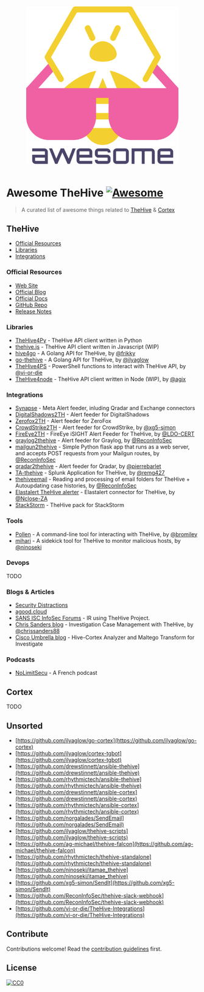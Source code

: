 <p align="center">
  <br>
  <img width="400" src="./images/awesome-thehive.svg" alt="logo of TheHive awesome repository">
  <br>
  <br>
</p>

# Awesome TheHive [![Awesome](https://awesome.re/badge.svg)](https://awesome.re)

> A curated list of awesome things related to [TheHive](#thehive) &amp; [Cortex](#cortex)

## TheHive

- [Official Resources](#official-resources)
- [Libraries](#libraries)
- [Integrations](#integrations)

### Official Resources

- [Web Site](https://thehive-project.org)
- [Official Blog](https://blog.thehive-project.org)
- [Official Docs](https://github.com/TheHive-Project/TheHiveDocs)
- [GitHub Repo](https://github.com/TheHive-Project/TheHive)
- [Release Notes](https://github.com/TheHive-Project/TheHive/releases)

### Libraries

- [TheHive4Py](https://github.com/TheHive-Project/TheHive4py) - TheHive API client written in Python
- [thehive.js](https://github.com/TheHive-Project/thehive.js) - TheHive API client written in Javascript (WIP)
- [hive4go](https://github.com/frikky/hive4go) - A Golang API for TheHive, by [@frikky](https://github.com/frikky)
- [go-thehive](https://github.com/ilyaglow/go-thehive) - A Golang API for TheHive, by [@ilyaglow](https://github.com/ilyaglow)
- [TheHive4PS](https://github.com/vi-or-die/TheHive4PS) - PowerShell functions to interact with TheHive API, by [@vi-or-die](https://github.com/vi-or-die)
- [TheHive4node](https://www.npmjs.com/package/thehive4node) - TheHive API client written in Node (WIP), by [@agix](https://github.com/agix)


### Integrations

- [Synapse](https://github.com/TheHive-Project/Synapse) - Meta Alert feeder, inluding Qradar and Exchange connectors
- [DigitalShadows2TH](https://github.com/TheHive-Project/DigitalShadows2TH) - Alert feeder for DigitalShadows
- [Zerofox2TH](https://github.com/TheHive-Project/Zerofox2TH) - Alert feeder for ZeroFox
- [CrowdStrike2TH](https://github.com/xg5-simon/CrowdStrike2TH) - Alert feeder for CrowdStrike, by [@xg5-simon](https://github.com/xg5-simon)
- [FireEye2TH](https://github.com/LDO-CERT/FireEye2TH) - FireEye iSIGHT Alert Feeder for TheHive, by [@LDO-CERT](https://github.com/LDO-CERT)
- [graylog2thehive](https://github.com/ReconInfoSec/graylog2thehive) - Alert feeder for Graylog, by [@ReconInfoSec](https://github.com/ReconInfoSec)
- [mailgun2thehive](https://github.com/ReconInfoSec/mailgun2thehive) - Simple Python flask app that runs as a web server, and accepts POST requests from your Mailgun routes, by [@ReconInfoSec](https://github.com/ReconInfoSec)
- [qradar2thehive](https://github.com/pierrebarlet/qradar2thehive) - Alert feeder for Qradar, by [@pierrebarlet](https://github.com/pierrebarlet)
- [TA-thehive](https://github.com/remg427/TA-thehive) - Splunk Application for TheHive, by [@remg427](https://github.com/remg427)
- [thehiveemail](https://github.com/ReconInfoSec/thehiveemail) - Reading and processing of email folders for TheHive + Autoupdating case histories, by [@ReconInfoSec](https://github.com/ReconInfoSec)
- [Elastalert TheHive alerter](https://github.com/Nclose-ZA/elastalert_hive_alerter) - Elastalert connector for TheHive, by [@Nclose-ZA](https://github.com/Nclose-ZA)
- [StackStorm](https://github.com/StackStorm-Exchange/stackstorm-thehive) - TheHive pack for StackStorm

### Tools

- [Pollen](https://github.com/bromiley/pollen) - A command-line tool for interacting with TheHive, by [@bromiley](https://github.com/bromiley)
- [mihari](https://github.com/ninoseki/mihari) - A sidekick tool for TheHive to monitor malicious hosts, by [@ninoseki](https://github.com/ninoseki)

### Devops

TODO

### Blogs & Articles

- [Security Distractions](https://www.securitydistractions.com/category/the-hive/)
- [agood.cloud](https://blog.agood.cloud/)
- [SANS ISC InfoSec Forums](https://isc.sans.edu/forums/diary/IR+using+the+Hive+Project/23099/) - IR using TheHive Project.
- [Chris Sanders blog](https://chrissanders.org/2017/03/case-management-the-hive/) - Investigation Case Management with TheHive, by [@chrissanders88](https://github.com/chrissanders88)
- [Cisco Umbrella blog](https://umbrella.cisco.com/blog/2018/11/12/now-available-hive-cortex-analyzer-and-maltego-transform-for-investigate/) - Hive-Cortex Analyzer and Maltego Transform for Investigate

### Podcasts

- [NoLimitSecu](https://www.nolimitsecu.fr/thehive/) - A French podcast

## Cortex

TODO

## Unsorted

- [https://github.com/ilyaglow/go-cortex](https://github.com/ilyaglow/go-cortex)
- [https://github.com/ilyaglow/cortex-tgbot](https://github.com/ilyaglow/cortex-tgbot)
- [https://github.com/drewstinnett/ansible-thehive](https://github.com/drewstinnett/ansible-thehive)
- [https://github.com/rhythmictech/ansible-thehive](https://github.com/rhythmictech/ansible-thehive)
- [https://github.com/drewstinnett/ansible-cortex](https://github.com/drewstinnett/ansible-cortex)
- [https://github.com/rhythmictech/ansible-cortex](https://github.com/rhythmictech/ansible-cortex)
- [https://github.com/norgalades/SendEmail](https://github.com/norgalades/SendEmail)
- [https://github.com/ilyaglow/thehive-scripts](https://github.com/ilyaglow/thehive-scripts)
- [https://github.com/ag-michael/thehive-falcon](https://github.com/ag-michael/thehive-falcon)
- [https://github.com/rhythmictech/thehive-standalone](https://github.com/rhythmictech/thehive-standalone)
- [https://github.com/ninoseki/itamae_thehive](https://github.com/ninoseki/itamae_thehive)
- [https://github.com/xg5-simon/SendIt](https://github.com/xg5-simon/SendIt)
- [https://github.com/ReconInfoSec/thehive-slack-webhook](https://github.com/ReconInfoSec/thehive-slack-webhook)
- [https://github.com/vi-or-die/TheHive-Integrations](https://github.com/vi-or-die/TheHive-Integrations)

## Contribute

Contributions welcome! Read the [contribution guidelines](contributing.md) first.

## License

[![CC0](https://i.creativecommons.org/p/zero/1.0/88x31.png)](https://creativecommons.org/publicdomain/zero/1.0/)
